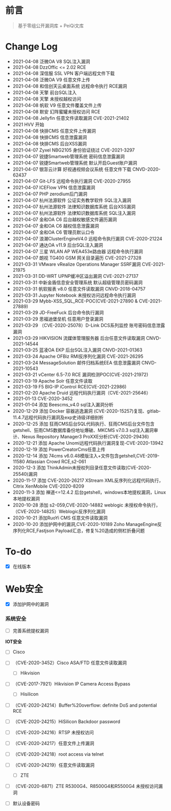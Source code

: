 # 前言


> 基于零组公开漏洞库 + PeiQi文库

# Change Log

* 2021-04-08 泛微OA V8 SQL注入漏洞
* 2021-04-08 DzzOffic <= 2.02 RCE
* 2021-04-08 深信服 SSL VPN 客户端远程文件下载
* 2021-04-08 泛微OA V9 任意文件上传
* 2021-04-08 和信创天云桌面系统 远程命令执行 RCE漏洞
* 2021-04-08 天擎 前台SQL注入
* 2021-04-08 天擎 未授权越权访问
* 2021-04-08 帆软 V9 任意文件覆盖文件上传
* 2021-04-08 默安 幻阵蜜罐未授权访问 RCE
* 2021-04-08 Jellyfin 任意文件读取漏洞 CVE-2021-21402
* 2021 HVV 开始
* 2021-04-08 快排CMS 任意文件上传漏洞
* 2021-04-08 快排CMS 信息泄露漏洞
* 2021-04-08 快排CMS 后台XSS漏洞
* 2021-04-07 Zyxel NBG2105 身份验证绕过 CVE-2021-3297
* 2021-04-07 锐捷Smartweb管理系统 密码信息泄露漏洞
* 2021-04-07 锐捷Smartweb管理系统 默认开启Guest账户漏洞
* 2021-04-07 银澎云计算 好视通视频会议系统 任意文件下载 CNVD-2020-62437
* 2021-04-07 Git-LFS 远程命令执行漏洞 CVE-2020-27955
* 2021-04-07 ICEFlow VPN 信息泄露漏洞
* 2021-04-07 PHP zerodium后门漏洞
* 2021-04-07 杭州法源软件 公证实务教学软件 SQL注入漏洞
* 2021-04-07 杭州法源软件 法律知识数据库系统 后台XSS漏洞
* 2021-04-07 杭州法源软件 法律知识数据库系统 SQL注入漏洞
* 2021-04-07 金和OA C6 后台越权敏感文件遍历漏洞
* 2021-04-07 金和OA C6 越权信息泄露漏洞
* 2021-04-07 金和OA C6 管理员默认口令
* 2021-04-07 浪潮ClusterEngineV4.0 远程命令执行漏洞 CVE-2020-21224
* 2021-04-07 通达OA v11.9 后台SQL注入漏洞
* 2021-04-07 三星 WLAN AP WEA453e路由器 远程命令执行漏洞
* 2021-04-07 朗视 TG400 GSM 网关目录遍历 CVE-2021-27328
* 2021-03-31 VMware vRealize Operations Manager SSRF漏洞 CVE-2021-21975
* 2021-03-31 DD-WRT UPNP缓冲区溢出漏洞 CVE-2021-27137
* 2021-03-31 中新金盾信息安全管理系统 默认超级管理员密码漏洞
* 2021-03-31 帆软报表 v8.0 任意文件读取漏洞 CNVD-2018-04757
* 2021-03-31 Jupyter Notebook 未授权访问远程命令执行漏洞
* 2021-03-29 Mybb-XSS_SQL_RCE-POC(CVE-2021-27890 & CVE-2021-27889)
* 2021-03-29 JD-FreeFuck 后台命令执行漏洞
* 2021-03-29 思福迪堡垒机 任意⽤户登录漏洞
* 2021-03-29 （CVE-2020-25078）D-Link DCS系列监控 账号密码信息泄露漏洞
* 2021-03-29 HIKVISION 流媒体管理服务器 后台任意文件读取漏洞 CNVD-2021-14544
* 2021-03-25 蓝凌OA EKP 后台SQL注入漏洞 CNVD-2021-01363
* 2021-03-24 Apache OFBiz RMI反序列化漏洞 CVE-2021-26295
* 2021-03-24 MessageSolution 邮件归档系统EEA 信息泄露漏洞 CNVD-2021-10543
* 2021-03-21 vCenter 6.5-7.0 RCE 漏洞检测POC(CVE-2021-21972)
* 2021-03-19 Apache Solr 任意文件读取
* 2021-03-19 F5 BIG-IP iControl RCE(CVE-2021-22986)
* 2021-02-20 Apache Druid 远程代码执行漏洞（CVE-2021-25646）
* 2021-01-13 CVE-2020-3452
* 2021-01-04 添加 Beescms_v4.0 sql注入漏洞分析
* 2020-12-29 添加 Docker 容器逃逸漏洞 (CVE-2020-15257)复现、gitlab-11.4.7远程代码执行漏洞及exp史诗级详细剖析
* 2020-12-25 添加 狂雨CMS后台SQL代码执行、狂雨CMS后台文件包含getshell、狂雨CMS数据库备份地址爆破、MKCMS v7.0.3 sql注入漏洞审计、Nexus Repository Manager3 ProXXE分析(CVE-2020-29436)
* 2020-12-21 添加 Apache Unomi远程代码执行漏洞复现-CVE-2020-13942
* 2020-12-19 添加 PowerCreatorCms任意上传
* 2020-12-14 添加 74cms v6.0.48模版注入+文件包含getshell,CVE-2019-11580 Atlassian Crowd RCE,s2-061
* 2020-12-3 添加 ThinkAdmin未授权列目录任意文件读取(CVE-2020-25540)漏洞
* 2020-11-17 添加 CVE-2020-26217 XStream XML反序列化远程代码执行，Citrix XenMobile CVE-2020-8209
* 2020-11-3 添加 禅道<=12.4.2 后台getshell，windows本地提权漏洞，Linux本地提权漏洞
* 2020-10-28 添加 s2-059,CVE-2020-14882 weblogic 未授权命令执行，（CVE-2020-14825）Weblogic反序列化漏洞
* 2020-10-21 添加RuoYi CMS 任意文件读取漏洞
* 2020-10-20 添加护网中的漏洞,CVE-2020-10189 Zoho ManageEngine反序列化RCE,Fastjson Payload汇总，修复%20造成的侧栏折叠问题

# To-do

- [x] 在线版本 

# Web安全

- [x] 添加护网中的漏洞

### 系统安全

- [ ] 完善系统提权漏洞


**IOT安全**

- [ ]  Cisco

- [ ] （CVE-2020-3452）Cisco ASA/FTD 任意文件读取漏洞

  - [ ]  Hikvision

- [ ] （CVE-2017-7921）Hikvision IP Camera Access Bypass

  - [ ]  Hisilicon

- [ ] （CVE-2020-24214）Buffer%20overflow: definite DoS and potential RCE

- [ ] （CVE-2020-24215）HiSilicon Backdoor password

- [ ] （CVE-2020-24216）RTSP 未授权访问

- [ ] （CVE-2020-24217）任意文件上传漏洞

- [ ] （CVE-2020-24218）root access via telnet

- [ ] （CVE-2020-24219）任意文件读取漏洞

  

  - [ ]  ZTE

- [ ] （CVE-2020-6871）ZTE R5300G4、R8500G4和R5500G4 未授权访问漏洞

  

- [ ] 默认设备密码

